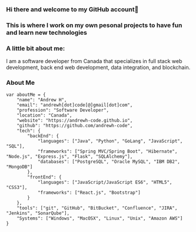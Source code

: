 ### Hi there and welcome to my GitHub account👋

### This is where I work on my own pesonal projects to have fun and learn new technologies

### A little bit about me:
I am a software developer from Canada that specializes in full stack web development, back end web development, data integration, and blockchain.

### About Me
```
var aboutMe = {
    "name": "Andrew H",
    "email": "andrewh[dot]code[@]gmail[dot]com",
    "profession": "Software Developer",
    "location": "Canada",
    "website": "https://andrewh-code.github.io",
    "github": "https://github.com/andrewh-code",
    "tech": {
        "backEnd": {
            "languages": ["Java", "Python", "GoLang", "JavaScript", "SQL"],
            "frameworks": ["Spring MVC/Spring Boot", "Hibernate", "Node.js", "Express.js", "Flask", "SQLAlchemy"],
            "databases": ["PostgreSQL", "Oracle MySQL", "IBM DB2", "MongoDB"]
        },
        "frontEnd": {
            "languages": ["JavaScript/JavaScript ES6", "HTML5", "CSS3"],
            "frameworks": ["React.js", "Bootstrap"]
        }
    },
    "tools": ["git", "GitHub", "BitBucket", "Confluence", "JIRA", "Jenkins", "SonarQube"],
    "Systems": ["Windows", "MacOSX", "Linux", "Unix", "Amazon AWS"]
}
```
<!--
| Front End  | Back End | Languages | Databases | Systems |
| ------------- | ------------- | ------------ | ------------- | ------------- |
| React      | Spring (MVC)     | Java | PostgreSQL | Windows
| Angular    | Hibernate     | Python | IBM DB2 | Linux/Unix
| JavaScript (ES6) | Flask     | GoLang | Oracle MySQL | MacOSX
| HTML/HTML5 | SQLAlchemy | JavaScript | MongoDB | Amazon AWS
| CSS/CSS3   | Node.js | | | 
| Bootstrap  | Express.js | | |
-->
<!--
**andrewh-code/andrewh-code** is a ✨ _special_ ✨ repository because its `README.md` (this file) appears on your GitHub profile.

Here are some ideas to get you started:

- 🔭 I’m currently working on ...
- 🌱 I’m currently learning ...
- 👯 I’m looking to collaborate on ...
- 🤔 I’m looking for help with ...
- 💬 Ask me about ...
- 📫 How to reach me: ...
- 😄 Pronouns: ...
- ⚡ Fun fact: ...
-->
